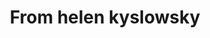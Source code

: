 ---
title: From helen kyslowsky
tag: from-helen-kyslowsky
permalink: "/category/from-helen-kyslowsky"
---